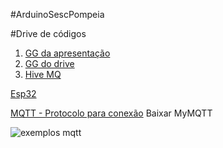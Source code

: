 #ArduinoSescPompeia


#Drive de códigos
<br>
1. [GG da apresentação](https://www.canva.com/design/DAGAACPGOfc/LP3Uy4w5fd70kOBJyGiB9g/view?utm_content=DAGAACPGOfc&utm_campaign=designshare&utm_medium=link&utm_source=editor)
2. [GG do drive](https://drive.google.com/drive/folders/1UhU32xJZEcHGRwxVg0Micw0Ssgh8YIiU)
3. [Hive MQ](https://www.hivemq.com/products/mqtt-broker/)


[Esp32](http://esp32io.com)


[MQTT - Protocolo para conexão](https://www.hivemq.com/demos/websocket-client/)
 Baixar MyMQTT


![exemplos mqtt](https://github.com/RenWro/ArduinoSescPompeia/assets/134458911/a88ed7e2-a353-4219-b4ea-089ede4eeb86)
